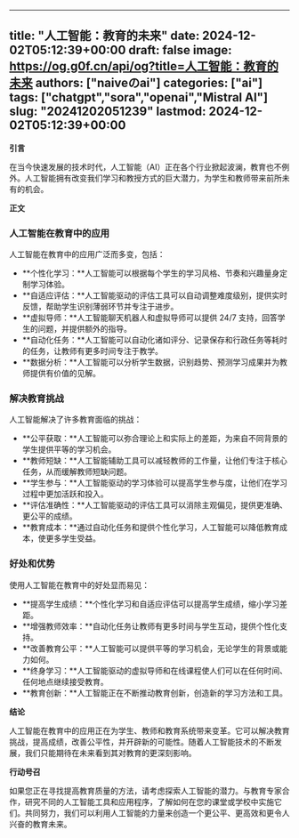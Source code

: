 
---
title: "人工智能：教育的未来"
date: 2024-12-02T05:12:39+00:00
draft: false
image: https://og.g0f.cn/api/og?title=人工智能：教育的未来
authors: ["naiveのai"]
categories: ["ai"]
tags: ["chatgpt","sora","openai","Mistral AI"]
slug: "20241202051239"
lastmod: 2024-12-02T05:12:39+00:00
---
**引言**

在当今快速发展的技术时代，人工智能（AI）正在各个行业掀起波澜，教育也不例外。人工智能拥有改变我们学习和教授方式的巨大潜力，为学生和教师带来前所未有的机会。

**正文**

### 人工智能在教育中的应用

人工智能在教育中的应用广泛而多变，包括：

- **个性化学习：**人工智能可以根据每个学生的学习风格、节奏和兴趣量身定制学习体验。
- **自适应评估：**人工智能驱动的评估工具可以自动调整难度级别，提供实时反馈，帮助学生识别薄弱环节并专注于进步。
- **虚拟导师：**人工智能聊天机器人和虚拟导师可以提供 24/7 支持，回答学生的问题，并提供额外的指导。
- **自动化任务：**人工智能可以自动化诸如评分、记录保存和行政任务等耗时的任务，让教师有更多时间专注于教学。
- **数据分析：**人工智能可以分析学生数据，识别趋势、预测学习成果并为教师提供有价值的见解。

### 解决教育挑战

人工智能解决了许多教育面临的挑战：

- **公平获取：**人工智能可以弥合理论上和实际上的差距，为来自不同背景的学生提供平等的学习机会。
- **教师短缺：**人工智能辅助工具可以减轻教师的工作量，让他们专注于核心任务，从而缓解教师短缺问题。
- **学生参与：**人工智能驱动的学习体验可以提高学生参与度，让他们在学习过程中更加活跃和投入。
- **评估准确性：**人工智能驱动的评估工具可以消除主观偏见，提供更准确、更公平的成绩。
- **教育成本：**通过自动化任务和提供个性化学习，人工智能可以降低教育成本，使更多学生受益。

### 好处和优势

使用人工智能在教育中的好处显而易见：

- **提高学生成绩：**个性化学习和自适应评估可以提高学生成绩，缩小学习差距。
- **增强教师效率：**自动化任务让教师有更多时间与学生互动，提供个性化支持。
- **改善教育公平：**人工智能可以提供平等的学习机会，无论学生的背景或能力如何。
- **终身学习：**人工智能驱动的虚拟导师和在线课程使人们可以在任何时间、任何地点继续接受教育。
- **教育创新：**人工智能正在不断推动教育创新，创造新的学习方法和工具。

**结论**

人工智能在教育中的应用正在为学生、教师和教育系统带来变革。它可以解决教育挑战，提高成绩，改善公平性，并开辟新的可能性。随着人工智能技术的不断发展，我们只能期待在未来看到其对教育的更深刻影响。

**行动号召**

如果您正在寻找提高教育质量的方法，请考虑探索人工智能的潜力。与教育专家合作，研究不同的人工智能工具和应用程序，了解如何在您的课堂或学校中实施它们。共同努力，我们可以利用人工智能的力量来创造一个更公平、更高效和更令人兴奋的教育未来。